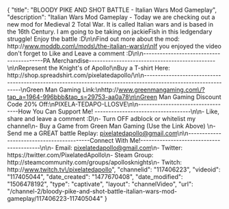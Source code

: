 {
    "title": "BLOODY PIKE AND SHOT BATTLE - Italian Wars Mod Gameplay",
    "description": "Italian Wars Mod Gameplay - Today we are checking out a new mod for Medieval 2 Total War.  It is called Italian wars and is based in the 16th Century.  I am going to be taking on jackieFish in this ledgendary struggle!  Enjoy the battle :D\n\nFind out more about the mod: http:\/\/www.moddb.com\/mods\/the-italian-wars\n\nIf you enjoyed the video don't forget to Like and Leave a comment :D\n\n-----------------------------------------PA Merchandise----------------------------------------------\n\nRepresent the Knight's of Apollo!\nBuy a T-shirt Here: http:\/\/shop.spreadshirt.com\/pixelatedapollo\/\n\n---------------------------------------------------------------------------------------------------------------\nGreen Man Gaming Link:\nhttp:\/\/www.greenmangaming.com\/?tap_a=1964-996bbb&tap_s=29753-aa0a78\n\nGreen Man Gaming Discount Code 20% Off:\nPIXELA-TEDAPO-LLOSVE\n\n----------------------------------How You Can Support Me! -----------------------------------\n\n- Like, share and leave a comment :D\n- Turn OFF adblock or whitelist my channel\n- Buy a Game from Green Man Gaming (Use the Link Above) \n- Send me a GREAT battle Replay: pixelatedapollo@gmail.com\n\n------------------------------------------Connect With Me!-----------------------------------------\n\n- Email: pixelatedapollo@gmail.com\n- Twitter: https:\/\/twitter.com\/PixelatedApollo\n- Steam Group:  http:\/\/steamcommunity.com\/groups\/apollosknights\n- Twitch: http:\/\/www.twitch.tv\/pixelatedapollo",
    "channelid": "117406223",
    "videoid": "117405044",
    "date_created": "1477670408",
    "date_modified": "1506478192",
    "type": "captivate",
    "layout": "channelVideo",
    "url": "\/channel-2\/bloody-pike-and-shot-battle-italian-wars-mod-gameplay\/117406223-117405044"
}